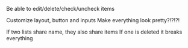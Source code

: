 <!-- JAVASCRIPT -->
Be able to edit/delete/check/uncheck items


<!-- SCSS / Bootstrap -->
Customize layout, button and inputs
Make everything look pretty?!?!?!


<!-- FOLLOW UP -->


<!-- BUGS -->
If two lists share name, they also share items
    If one is deleted it breaks everything